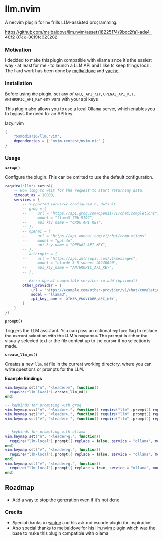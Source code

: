 # llm.nvim

A neovim plugin for no frills LLM-assisted programming.

https://github.com/melbaldove/llm.nvim/assets18225174/9bdc2fa1-ade4-48f2-87ce-3019fc323262

### Motivation

I decided to make this plugin compatible with ollama since it's the easiest way - at least for me - to launch a LLM API and I like to keep things local.
The hard work has been done by [melbaldove](https://github.com/melbaldove) and [yacine](https://twitter.com/yacine).

### Installation

Before using the plugin, set any of `GROQ_API_KEY`, `OPENAI_API_KEY`, `ANTHROPIC_API_KEY` env vars with your api keys.

This plugin also allows you to use a local Ollama server, which enables you to bypass the need for an API key.

lazy.nvim

```lua
{
    "osmodiar16/llm.nvim",
    dependencies = { "nvim-neotest/nvim-nio" }
}
```

### Usage

**`setup()`**

Configure the plugin. This can be omitted to use the default configuration.

```lua
require('llm').setup({
    -- How long to wait for the request to start returning data.
    timeout_ms = 10000,
    services = {
        -- Supported services configured by default
        -- groq = {
        --     url = "https://api.groq.com/openai/v1/chat/completions",
        --     model = "llama3-70b-8192",
        --     api_key_name = "GROQ_API_KEY",
        -- },
        -- openai = {
        --     url = "https://api.openai.com/v1/chat/completions",
        --     model = "gpt-4o",
        --     api_key_name = "OPENAI_API_KEY",
        -- },
        -- anthropic = {
        --     url = "https://api.anthropic.com/v1/messages",
        --     model = "claude-3-5-sonnet-20240620",
        --     api_key_name = "ANTHROPIC_API_KEY",
        -- },

        -- Extra OpenAI-compatible services to add (optional)
        other_provider = {
            url = "https://example.com/other-provider/v1/chat/completions",
            model = "llama3",
            api_key_name = "OTHER_PROVIDER_API_KEY",
        }
    }
})
```

**`prompt()`**

Triggers the LLM assistant. You can pass an optional `replace` flag to replace the current selection with the LLM's response. The prompt is either the visually selected text or the file content up to the cursor if no selection is made.

**`create_llm_md()`**

Creates a new `llm.md` file in the current working directory, where you can write questions or prompts for the LLM.

**Example Bindings**

```lua
vim.keymap.set("n", "<leader>m", function()
  require("llm-local").create_llm_md()
end)

-- keybinds for prompting with groq
vim.keymap.set("n", "<leader>,", function() require("llm").prompt({ replace = false, service = "groq" }) end)
vim.keymap.set("v", "<leader>,", function() require("llm").prompt({ replace = false, service = "groq" }) end)
vim.keymap.set("v", "<leader>.", function() require("llm").prompt({ replace = true, service = "groq" }) end)


-- keybinds for prompting with ollama
vim.keymap.set("n", "<leader>g,", function()
  require("llm-local").prompt({ replace = false, service = "ollama", model = "llama3" })
end)
vim.keymap.set("v", "<leader>g,", function()
  require("llm-local").prompt({ replace = false, service = "ollama", model = "llama3" })
end)
vim.keymap.set("v", "<leader>g.", function()
  require("llm-local").prompt({ replace = true, service = "ollama", model = "llama3" })
end)
```

## Roadmap

- Add a way to stop the generation even if it's not done

### Credits

- Special thanks to [yacine](https://twitter.com/i/broadcasts/1kvJpvRPjNaKE) and his ask.md vscode plugin for inspiration!
- Also special thanks to [melbaldove](https://github.com/melbaldove) for his [llm.nvim](https://github.com/melbaldove/llm.nvim) plugin which was the base to make this plugin compatible with ollama
